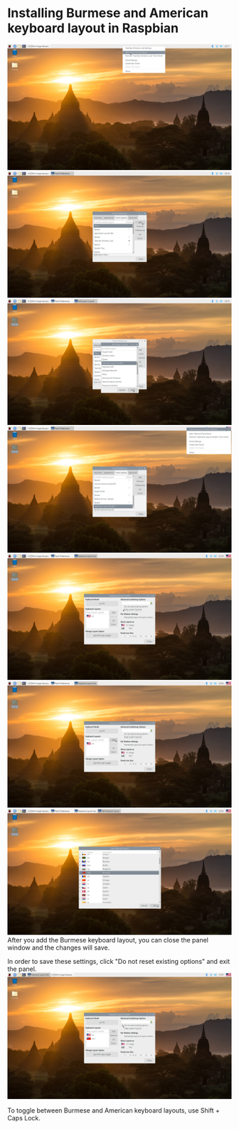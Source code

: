 # Installing Burmese and American keyboard layout in Raspbian



![Dis hyperlink](1.png)
![Dis hyperlink](2.png)
![Dis hyperlink](3.png)
![Dis hyperlink](4.png)
![Dis hyperlink](5.png)
![Dis hyperlink](6.png)
![Dis hyperlink](7.png)
After you add the Burmese keyboard layout, you can close the panel window and the changes will save.

In order to save these settings, click "Do not reset existing options" and exit the panel.
![Dis hyperlink](8.png)


To toggle between Burmese and American keyboard layouts, use Shift + Caps Lock.
